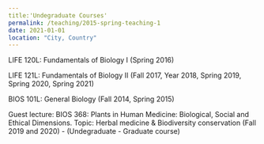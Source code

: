 ```yaml
---
title:'Undegraduate Courses'
permalink: /teaching/2015-spring-teaching-1
date: 2021-01-01
location: "City, Country"
---
```


LIFE 120L: Fundamentals of Biology I (Spring 2016)

LIFE 121L: Fundamentals of Biology II (Fall 2017, Year 2018, Spring 2019, Spring 2020, Spring 2021)

BIOS 101L: General Biology (Fall 2014, Spring 2015)

Guest lecture: BIOS 368: Plants in Human Medicine: Biological, Social and Ethical Dimensions. Topic: Herbal medicine & Biodiversity conservation (Fall 2019 and 2020) - (Undegraduate - Graduate course)



